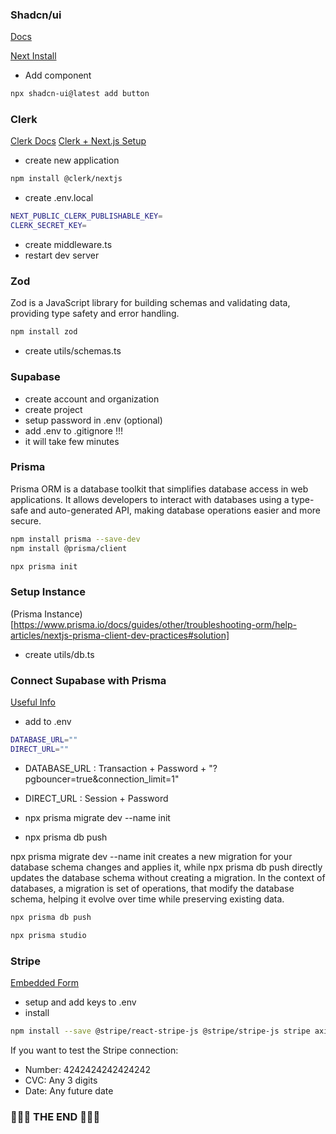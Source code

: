 ### Shadcn/ui

[Docs](https://ui.shadcn.com/)

[Next Install](https://ui.shadcn.com/docs/installation/next)

- Add component

```sh
npx shadcn-ui@latest add button
```

### Clerk

[Clerk Docs](https://clerk.com/)
[Clerk + Next.js Setup](https://clerk.com/docs/quickstarts/nextjs)

- create new application

```sh
npm install @clerk/nextjs
```

- create .env.local

```bash
NEXT_PUBLIC_CLERK_PUBLISHABLE_KEY=
CLERK_SECRET_KEY=
```
- create middleware.ts
- restart dev server


### Zod

Zod is a JavaScript library for building schemas and validating data, providing type safety and error handling.

```sh
npm install zod
```

- create utils/schemas.ts


### Supabase

- create account and organization
- create project
- setup password in .env (optional)
- add .env to .gitignore !!!
- it will take few minutes

### Prisma

Prisma ORM is a database toolkit that simplifies database access in web applications. It allows developers to interact with databases using a type-safe and auto-generated API, making database operations easier and more secure.


```sh
npm install prisma --save-dev
npm install @prisma/client
```

```sh
npx prisma init
```

### Setup Instance

(Prisma Instance)[https://www.prisma.io/docs/guides/other/troubleshooting-orm/help-articles/nextjs-prisma-client-dev-practices#solution]

- create utils/db.ts


### Connect Supabase with Prisma

[Useful Info](https://supabase.com/partners/integrations/prisma)

- add to .env

```bash
DATABASE_URL=""
DIRECT_URL=""
```

- DATABASE_URL : Transaction + Password + "?pgbouncer=true&connection_limit=1"
- DIRECT_URL : Session + Password


- npx prisma migrate dev --name init
- npx prisma db push

npx prisma migrate dev --name init creates a new migration for your database schema
changes and applies it, while npx prisma db push directly updates the database schema without creating a migration. In the context of databases, a migration is set of operations, that modify the database schema, helping it evolve over time while preserving existing data.

```bash
npx prisma db push
```

```bash
npx prisma studio
```

### Stripe

[Embedded Form](https://docs.stripe.com/checkout/embedded/quickstart)

- setup and add keys to .env
- install

```sh
npm install --save @stripe/react-stripe-js @stripe/stripe-js stripe axios
```

If you want to test the Stripe connection:
- Number: 4242424242424242
- CVC: Any 3 digits
- Date: Any future date


### 🚀🚀🚀 THE END 🚀🚀🚀